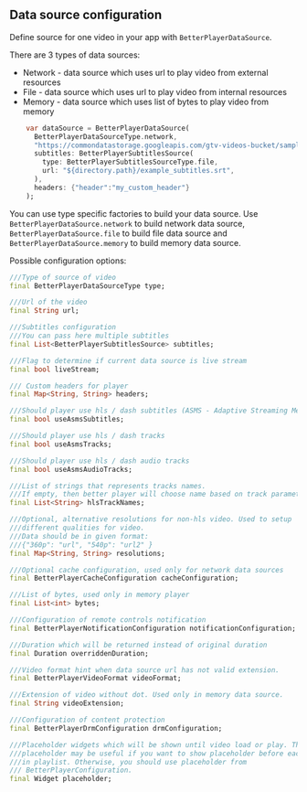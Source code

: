 ## Data source configuration 
Define source for one video in your app with `BetterPlayerDataSource`. 

There are 3 types of data sources:
* Network - data source which uses url to play video from external resources
* File - data source which uses url to play video from internal resources
* Memory - data source which uses list of bytes to play video from memory
```dart
    var dataSource = BetterPlayerDataSource(
      BetterPlayerDataSourceType.network,
      "https://commondatastorage.googleapis.com/gtv-videos-bucket/sample/ForBiggerBlazes.mp4",
      subtitles: BetterPlayerSubtitlesSource(
        type: BetterPlayerSubtitlesSourceType.file,
        url: "${directory.path}/example_subtitles.srt",
      ),
      headers: {"header":"my_custom_header"}
    );
```

You can use type specific factories to build your data source.
Use `BetterPlayerDataSource.network` to build network data source, `BetterPlayerDataSource.file` to build file data source and `BetterPlayerDataSource.memory` to build memory data source.

Possible configuration options:
```dart
///Type of source of video
final BetterPlayerDataSourceType type;

///Url of the video
final String url;

///Subtitles configuration
///You can pass here multiple subtitles
final List<BetterPlayerSubtitlesSource> subtitles;

///Flag to determine if current data source is live stream
final bool liveStream;

/// Custom headers for player
final Map<String, String> headers;

///Should player use hls / dash subtitles (ASMS - Adaptive Streaming Media Sources).
final bool useAsmsSubtitles;

///Should player use hls / dash tracks
final bool useAsmsTracks;

///Should player use hls / dash audio tracks
final bool useAsmsAudioTracks;

///List of strings that represents tracks names.
///If empty, then better player will choose name based on track parameters
final List<String> hlsTrackNames;

///Optional, alternative resolutions for non-hls video. Used to setup
///different qualities for video.
///Data should be in given format:
///{"360p": "url", "540p": "url2" }
final Map<String, String> resolutions;

///Optional cache configuration, used only for network data sources
final BetterPlayerCacheConfiguration cacheConfiguration;

///List of bytes, used only in memory player
final List<int> bytes;

///Configuration of remote controls notification
final BetterPlayerNotificationConfiguration notificationConfiguration;

///Duration which will be returned instead of original duration
final Duration overriddenDuration;

///Video format hint when data source url has not valid extension.
final BetterPlayerVideoFormat videoFormat;

///Extension of video without dot. Used only in memory data source.
final String videoExtension;

///Configuration of content protection
final BetterPlayerDrmConfiguration drmConfiguration;

///Placeholder widgets which will be shown until video load or play. This
///placeholder may be useful if you want to show placeholder before each video
///in playlist. Otherwise, you should use placeholder from
/// BetterPlayerConfiguration.
final Widget placeholder;
```